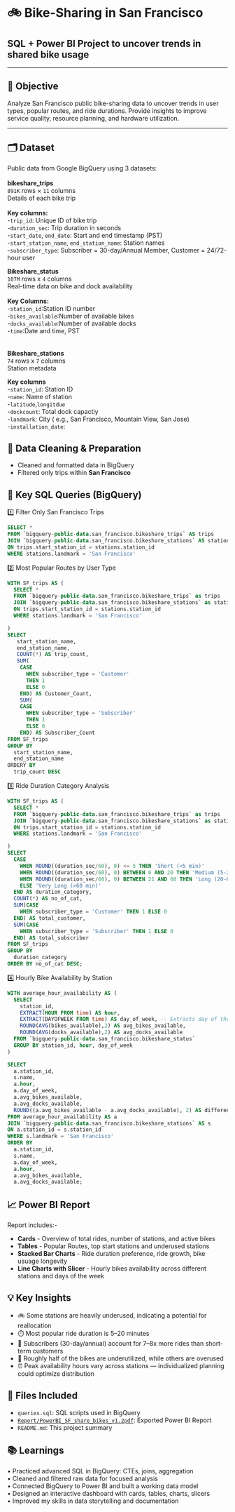 # 🚲 Bike-Sharing in San Francisco<br>
## SQL + Power BI Project to uncover trends in shared bike usage
---
## 📌 Objective

Analyze San Francisco public bike-sharing data to uncover trends in user types, popular routes, and ride durations.
Provide insights to improve service quality, resource planning, and hardware utilization.

---
## 🗂️ Dataset<br>
Public data from Google BigQuery using 3 datasets:<br>
<br>
**bikeshare_trips**<br>
`891K` rows × `11` columns<br>
Details of each bike trip<br>
<br>
<b>Key columns:</b> <br>
-`trip_id`: Unique ID of bike trip<br>
-`duration_sec`: Trip duration in seconds<br>
-`start_date`, `end_date`: Start and end timestamp (PST)<br>
-`start_station_name`, `end_station_name`: Station names<br>
-`subscriber_type`: Subscriber = 30-day/Annual Member, Customer = 24/72-hour user<br>

**Bikeshare_status** <br>
  `107M` rows x `4` columns<br>
 Real-time data on bike and dock availability<br>
 <br>
  **Key Columns:**<br>
  -`station_id`:Station ID number<br>
  -`bikes_available`:Number of available bikes<br>
  -`docks_available`:Number of available docks<br>
  -`time`:Date and time, PST<br>
  <br>  
**Bikeshare_stations**<br>
 `74` rows x `7` columns<br>
 Station metadata<br>
 
  **Key columns**<br>
  -`station_id`: Station ID <br>
  -`name`: Name of station<br>
  -`latitude`,`longitdue`<br>
  -`dockcount`: Total dock capactiy<br>
  -`landmark`: City ( e.g., San Francisco, Mountain View, San Jose)<br>
  -`installation_date`:  <br>

## 🔧 Data Cleaning & Preparation  
- Cleaned and formatted data in BigQuery
- Filtered only trips within **San Francisco**
  
## 🧠 Key SQL Queries (BigQuery)

1️⃣ Filter Only San Francisco Trips <br>
```sql
SELECT * 
FROM `bigquery-public-data.san_francisco.bikeshare_trips` AS trips
JOIN `bigquery-public-data.san_francisco.bikeshare_stations` AS stations
ON trips.start_station_id = stations.station_id
WHERE stations.landmark = 'San Francisco'
```
2️⃣ Most Popular Routes by User Type<br>
```sql
WITH SF_trips AS (
  SELECT * 
  FROM `bigquery-public-data.san_francisco.bikeshare_trips` as trips
  JOIN `bigquery-public-data.san_francisco.bikeshare_stations` as stations
  ON trips.start_station_id = stations.station_id
  WHERE stations.landmark = 'San Francisco'

)
SELECT
   start_station_name,
   end_station_name,
   COUNT(*) AS trip_count,
   SUM(
    CASE 
      WHEN subscriber_type = 'Customer'  
      THEN 1
      ELSE 0
    END) AS Customer_Count,
    SUM(
    CASE 
      WHEN subscriber_type = 'Subscriber' 
      THEN 1
      ELSE 0
    END) AS Subscriber_Count
FROM SF_trips
GROUP BY 
  start_station_name,
  end_station_name
ORDERY BY
  trip_count DESC
```
3️⃣ Ride Duration Category Analysis<br>
```sql
WITH SF_trips AS (
  SELECT * 
  FROM `bigquery-public-data.san_francisco.bikeshare_trips` as trips
  JOIN `bigquery-public-data.san_francisco.bikeshare_stations` as stations
  ON trips.start_station_id = stations.station_id
  WHERE stations.landmark = 'San Francisco'

)
SELECT
  CASE 
    WHEN ROUND((duration_sec/60), 0) <= 5 THEN 'Short (<5 min)'
    WHEN ROUND((duration_sec/60), 0) BETWEEN 6 AND 20 THEN 'Medium (5-20 min)'
    WHEN ROUND((duration_sec/60), 0) BETWEEN 21 AND 60 THEN 'Long (20-60 min)'
    ELSE 'Very Long (>60 min)'
  END AS duration_category,
  COUNT(*) AS no_of_cat,
  SUM(CASE 
    WHEN subscriber_type = 'Customer' THEN 1 ELSE 0 
  END) AS total_customer,
  SUM(CASE 
    WHEN subscriber_type = 'Subscriber' THEN 1 ELSE 0 
  END) AS total_subscriber
FROM SF_trips
GROUP BY 
  duration_category
ORDER BY no_of_cat DESC;
```

4️⃣ Hourly Bike Availability by Station<br>
```sql
WITH average_hour_availability AS ( 
  SELECT 
    station_id, 
    EXTRACT(HOUR FROM time) AS hour, 
    EXTRACT(DAYOFWEEK FROM time) AS day_of_week, -- Extracts day of the week (1 = Sunday, 7 = Saturday)
    ROUND(AVG(bikes_available),2) AS avg_bikes_available, 
    ROUND(AVG(docks_available),2) AS avg_docks_available
  FROM `bigquery-public-data.san_francisco.bikeshare_status` 
  GROUP BY station_id, hour, day_of_week
) 

SELECT
  a.station_id,
  s.name, 
  a.hour, 
  a.day_of_week,  
  a.avg_bikes_available, 
  a.avg_docks_available, 
  ROUND((a.avg_bikes_available - a.avg_docks_available), 2) AS difference_avail
FROM average_hour_availability AS a
JOIN `bigquery-public-data.san_francisco.bikeshare_stations` AS s
ON a.station_id = s.station_id
WHERE s.landmark = 'San Francisco'
ORDER BY 
  a.station_id,
  s.name, 
  a.day_of_week,  
  a.hour, 
  a.avg_bikes_available, 
  a.avg_docks_available;
```

## 📈 Power BI Report  
Report includes:-<br>
- <b>Cards</b> - Overview of total rides, number of stations, and active bikes 
- <b>Tables</b> - Popular Routes, top start stations and underused stations
- <b>Stacked Bar Charts</b> - Ride duration preference, ride growth, bike usuage longevity
- <b>Line Charts with Slicer</b> - Hourly bikes availability across different stations and days of the week

## 💡 Key Insights
- 🚲 Some stations are heavily underused, indicating a potential for reallocation
-	⏱️ Most popular ride duration is 5–20 minutes
- 👥 Subscribers (30-day/annual) account for 7–8x more rides than short-term customers
- 🔧 Roughly half of the bikes are underutilized, while others are overused
-	⏰ Peak availability hours vary across stations — individualized planning could optimize distribution

## 📎 Files Included
- `queries.sql`: SQL scripts used in BigQuery
- [`Report/PowerBI_SF_share_bikes_v1.2pdf`](./Report/PowerBI_SF_share_bikes_v1.2.pdf): Exported Power BI Report
- `README.md`: This project summary

## 📚 Learnings
•	Practiced advanced SQL in BigQuery: CTEs, joins, aggregation <br>
•	Cleaned and filtered raw data for focused analysis<br>
•	Connected BigQuery to Power BI and built a working data model<br>
•	Designed an interactive dashboard with cards, tables, charts, slicers<br>
•	Improved my skills in data storytelling and documentation<br>
